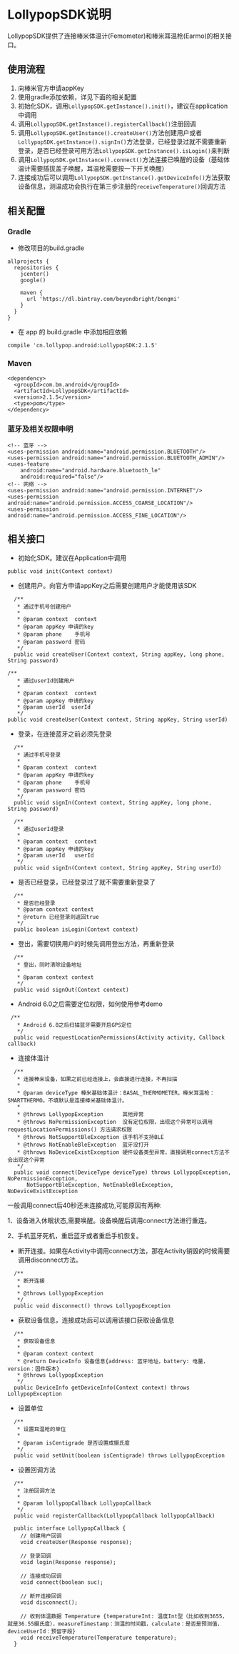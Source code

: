 # LollypopSDK说明
LollypopSDK提供了连接棒米体温计(Femometer)和棒米耳温枪(Earmo)的相关接口。
## 使用流程
1. 向棒米官方申请appKey
2. 使用gradle添加依赖，详见下面的相关配置
3. 初始化SDK，调用`LollypopSDK.getInstance().init()`，建议在application中调用
4. 调用`LollypopSDK.getInstance().registerCallback()`注册回调
5. 调用`LollypopSDK.getInstance().createUser()`方法创建用户或者`LollypopSDK.getInstance().signIn()`方法登录，已经登录过就不需要重新登录，是否已经登录可用方法`LollypopSDK.getInstance().isLogin()`来判断
6. 调用`LollypopSDK.getInstance().connect()`方法连接已唤醒的设备（基础体温计需要插拔盖子唤醒，耳温枪需要按一下开关唤醒）
7. 连接成功后可以调用`LollypopSDK.getInstance().getDeviceInfo()`方法获取设备信息，测温成功会执行在第三步注册的`receiveTemperature()`回调方法

## 相关配置
### Gradle
- 修改项目的build.gradle
```
allprojects {
  repositories {
    jcenter()
    google()

    maven {
      url 'https://dl.bintray.com/beyondbright/bongmi'
    }
  }
}
```
- 在 app 的 build.gradle 中添加相应依赖
```
compile 'cn.lollypop.android:LollypopSDK:2.1.5'
```

### Maven
```
<dependency>
  <groupId>com.bm.android</groupId>
  <artifactId>LollypopSDK</artifactId>
  <version>2.1.5</version>
  <type>pom</type>
</dependency>
```

### 蓝牙及相关权限申明
```
<!-- 蓝牙 -->
<uses-permission android:name="android.permission.BLUETOOTH"/>
<uses-permission android:name="android.permission.BLUETOOTH_ADMIN"/>
<uses-feature
    android:name="android.hardware.bluetooth_le"
    android:required="false"/>
<!-- 网络 -->
<uses-permission android:name="android.permission.INTERNET"/>
<uses-permission android:name="android.permission.ACCESS_COARSE_LOCATION"/>
<uses-permission android:name="android.permission.ACCESS_FINE_LOCATION"/>

```
## 相关接口
- 初始化SDK。建议在Application中调用
```
public void init(Context context)
```
- 创建用户。向官方申请appKey之后需要创建用户才能使用该SDK

```
  /**
   * 通过手机号创建用户
   *
   * @param context  context
   * @param appKey 申请的key
   * @param phone    手机号
   * @param password 密码
   */
  public void createUser(Context context, String appKey, long phone, String password)
```
```
/**
   * 通过userId创建用户
   *
   * @param context  context
   * @param appKey 申请的key
   * @param userId  userId
   */
public void createUser(Context context, String appKey, String userId)
```

- 登录，在连接蓝牙之前必须先登录

```
  /**
   * 通过手机号登录
   *
   * @param context  context
   * @param appKey 申请的key
   * @param phone    手机号
   * @param password 密码
   */
  public void signIn(Context context, String appKey, long phone, String password)
```

```
  /**
   * 通过userId登录
   *
   * @param context  context
   * @param appKey 申请的key
   * @param userId   userId
   */
  public void signIn(Context context, String appKey, String userId)
```

- 是否已经登录，已经登录过了就不需要重新登录了

```
  /**
   * 是否已经登录
   * @param context context
   * @return 已经登录则返回true
   */
  public boolean isLogin(Context context)
```
  
- 登出，需要切换用户的时候先调用登出方法，再重新登录

```
  /**
   * 登出，同时清除设备地址
   *
   * @param context context
   */
  public void signOut(Context context)
```
- Android 6.0之后需要定位权限，如何使用参考demo
```
 /**
   * Android 6.0之后扫描蓝牙需要开启GPS定位
   */
  public void requestLocationPermissions(Activity activity, Callback callback)
```
- 连接体温计

```
  /**
   * 连接棒米设备，如果之前已经连接上，会直接进行连接，不再扫描
   *
   * @param deviceType 棒米基础体温计：BASAL_THERMOMETER，棒米耳温枪：SMARTTHERMO。不填默认是连接棒米基础体温计。
   *
   * @throws LollypopException      其他异常
   * @throws NoPermissionException  没有定位权限，出现这个异常可以调用 requestLocationPermissions() 方法请求权限
   * @throws NotSupportBleException 该手机不支持BLE
   * @throws NotEnableBleException  蓝牙没打开
   * @throws NoDeviceExistException 硬件设备类型异常，直接调用connect方法不会出现这个异常
   */
  public void connect(DeviceType deviceType) throws LollypopException, NoPermissionException,
      NotSupportBleException, NotEnableBleException, NoDeviceExistException
```

一般调用connect后40秒还未连接成功,可能原因有两种:

1、设备进入休眠状态,需要唤醒。设备唤醒后调用connect方法进行重连。

2、手机蓝牙死机，重启蓝牙或者重启手机恢复。

- 断开连接。如果在Activity中调用connect方法，那在Activity销毁的时候需要调用disconnect方法。

```
  /**
   * 断开连接
   *
   * @throws LollypopException
   */
  public void disconnect() throws LollypopException
```

- 获取设备信息，连接成功后可以调用该接口获取设备信息

```
  /**
   * 获取设备信息
   *
   * @param context context
   * @return DeviceInfo 设备信息{address: 蓝牙地址，battery: 电量，version：固件版本}
   * @throws LollypopException
   */
  public DeviceInfo getDeviceInfo(Context context) throws LollypopException
```

- 设置单位
```
  /**
   * 设置耳温枪的单位
   *
   * @param isCentigrade 是否设置成摄氏度
   */
  public void setUnit(boolean isCentigrade) throws LollypopException
```

- 设置回调方法

```
  /**
   * 注册回调方法
   *
   * @param lollypopCallback LollypopCallback
   */
  public void registerCallback(LollypopCallback lollypopCallback)

  public interface LollypopCallback {
    // 创建用户回调
    void createUser(Response response);

    // 登录回调
    void login(Response response);

    // 连接成功回调
    void connect(boolean suc);

    // 断开连接回调
    void disconnect();

    // 收到体温数据 Temperature {temperatureInt: 温度Int型（比如收到3655，就是36.55摄氏度），measureTimestamp：测温的时间戳，calculate：是否是预测值，deviceUserId：预留字段}
    void receiveTemperature(Temperature temperature);
  }
```
